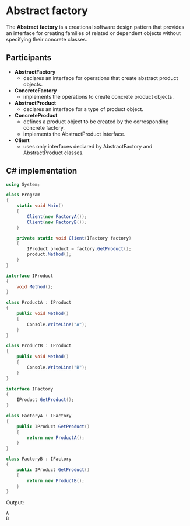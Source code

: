 # Abstract factory

The **Abstract factory** is a creational software design pattern that provides an interface for creating families of related or dependent objects without specifying their concrete classes.

## Participants

* **AbstractFactory**
  * declares an interface for operations that create abstract product
objects.
* **ConcreteFactory**
  * implements the operations to create concrete product objects.
* **AbstractProduct**
  * declares an interface for a type of product object.
* **ConcreteProduct**
  * defines a product object to be created by the corresponding concrete
factory.
  * implements the AbstractProduct interface.
* **Client**
  * uses only interfaces declared by AbstractFactory and
AbstractProduct classes.

## C# implementation

```csharp
using System;

class Program
{
    static void Main()
    {
        Client(new FactoryA());
        Client(new FactoryB());
    }

    private static void Client(IFactory factory)
    {
        IProduct product = factory.GetProduct();
        product.Method();
    }
}

interface IProduct
{
    void Method();
}

class ProductA : IProduct
{
    public void Method()
    {
        Console.WriteLine("A");
    }
}

class ProductB : IProduct
{
    public void Method()
    {
        Console.WriteLine("B");
    }
}

interface IFactory
{
    IProduct GetProduct();
}

class FactoryA : IFactory
{
    public IProduct GetProduct()
    {
        return new ProductA();
    }
}

class FactoryB : IFactory
{
    public IProduct GetProduct()
    {
        return new ProductB();
    }
}
```

Output:

```output
A
B
```
